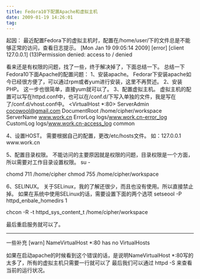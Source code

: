 ```yaml
---
title: Fedora10下配置Apache和虚拟主机
date: 2009-01-19 14:26:01
tag: 
---
```


起因：
最近配置Fedora下的虚拟主机时，配置在/home/user/下的文件总是不能够正常的访问，查看日志提示。
[Mon Jan 19 09:05:14 2009] [error] [client 127.0.0.1] (13)Permission denied: access to / denied

看来还是有权限的问题，找了一些，终于解决掉了，下面总结一下。
总结一下Fedora10下面Apache的配置问题：
1、安装apache。
Fedorar下安装apache如今已经很方便了，可以通过rpm或者yum进行安装，这里不再赘述。
2、安装PHP。
这一步也很简单，直接yum就可以了。
3、配置虚拟主机。
虚拟主机的配置可以写在httpd.conf中，也可以在/conf.d/下写入单独的文件，我是写在了/conf.d/vhost.conf中。
<VirtualHost *:80>
ServerAdmin cocowool@gmail.com
DocumentRoot /home/cipher/workspace
ServerName www.work.cn
ErrorLog logs/www.work.cn-error_log
CustomLog logs/www.work.cn-access_log common

</VirtualHost>
4、设置HOST。
需要根据自己的配置，更改/etc/hosts文件。
如：127.0.0.1　　www.work.cn

5、配置目录权限。
不能访问的主要原因就是权限的问题，目录权限是一个方面，所以需要对工作目录设置权限。
su -

chomd 711 /home/cipher
chmod 755 /home/cipher/workspace

6、SELINUX。
关于SELinux，我的了解还很少，而且也没有使用。所以直接禁止掉。
如果在系统中使用SELinux的话，需要设置下面的两个选项
setseool -P httpd_enbale_homedirs 1

chcon -R -t httpd_sys_content_t /home/cipher/workspace

最后重启服务就可以了。


-----------

一些补充
[warn] NameVirtualHost *:80 has no VirtualHosts

如果在启动apache的时候看到这个错误的话，是说明NameVirtualHost *:80写的太多了，所有的虚拟主机只需要一行就可以了
最后我们可以通过 httpd -S 来查看当前的运行状况。














